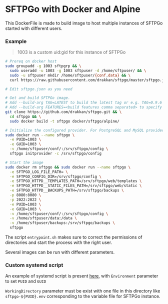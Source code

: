 # SFTPGo with Docker and Alpine

This DockerFile is made to build image to host multiple instances of SFTPGo started with different users.

### Example
> 1003 is a custom uid:gid for this instance of SFTPGo
```bash
# Prereq on docker host
sudo groupadd -g 1003 sftpgrp && \
  sudo useradd -u 1003 -g 1003 sftpuser -d /home/sftpuser/ && \
  sudo -u sftpuser mkdir /home/sftpuser/{conf,data} && \
  curl https://raw.githubusercontent.com/drakkan/sftpgo/master/sftpgo.json -o /home/sftpuser/conf/sftpgo.json

# Edit sftpgo.json as you need

# Get and build SFTPGo image.
# Add --build-arg TAG=LATEST to build the latest tag or e.g. TAG=0.9.6 for a specific tag/commit.
# Add --build-arg FEATURES=<build features comma separated> to specify the feature to build.
git clone https://github.com/drakkan/sftpgo.git && \
  cd sftpgo && \
  sudo docker build -t sftpgo docker/sftpgo/alpine/

# Initialize the configured provider. For PostgreSQL and MySQL providers you need to create the configured database and the "initprovider" command will create the required tables.
sudo docker run --name sftpgo \
  -e PUID=1003 \
  -e GUID=1003 \
  -v /home/sftpuser/conf/:/srv/sftpgo/config \
  sftpgo initprovider -c /srv/sftpgo/config

# Start the image
sudo docker rm sftpgo && sudo docker run --name sftpgo \
  -e SFTPGO_LOG_FILE_PATH= \
  -e SFTPGO_CONFIG_DIR=/srv/sftpgo/config \
  -e SFTPGO_HTTPD__TEMPLATES_PATH=/srv/sftpgo/web/templates \
  -e SFTPGO_HTTPD__STATIC_FILES_PATH=/srv/sftpgo/web/static \
  -e SFTPGO_HTTPD__BACKUPS_PATH=/srv/sftpgo/backups \
  -p 8080:8080 \
  -p 2022:2022 \
  -e PUID=1003 \
  -e GUID=1003 \
  -v /home/sftpuser/conf/:/srv/sftpgo/config \
  -v /home/sftpuser/data:/data \
  -v /home/sftpuser/backups:/srv/sftpgo/backups \
  sftpgo
```

The script `entrypoint.sh` makes sure to correct the permissions of directories and start the process with the right user.

Several images can be run with different parameters.

### Custom systemd script
An example of systemd script is present [here](sftpgo.service), with `Environment` parameter to set `PUID` and `GUID`

`WorkingDirectory` parameter must be exist with one file in this directory like `sftpgo-${PUID}.env` corresponding to the variable file for SFTPGo instance.
